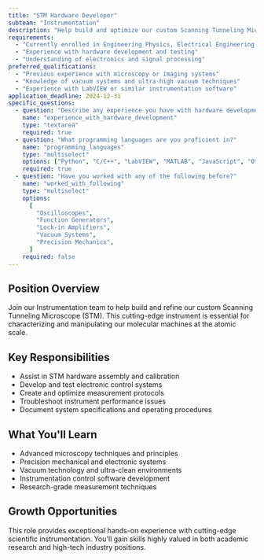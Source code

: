 ```yaml
---
title: "STM Hardware Developer"
subteam: "Instrumentation"
description: "Help build and optimize our custom Scanning Tunneling Microscope for nanocar characterization."
requirements:
  - "Currently enrolled in Engineering Physics, Electrical Engineering, or related program"
  - "Experience with hardware development and testing"
  - "Understanding of electronics and signal processing"
preferred_qualifications:
  - "Previous experience with microscopy or imaging systems"
  - "Knowledge of vacuum systems and ultra-high vacuum techniques"
  - "Experience with LabVIEW or similar instrumentation software"
application_deadline: 2024-12-31
specific_questions:
  - question: "Describe any experience you have with hardware development projects"
    name: "experience_with_hardware_development"
    type: "textarea"
    required: true
  - question: "What programming languages are you proficient in?"
    name: "programming_languages"
    type: "multiselect"
    options: ["Python", "C/C++", "LabVIEW", "MATLAB", "JavaScript", "Other"]
    required: true
  - question: "Have you worked with any of the following before?"
    name: "worked_with_following"
    type: "multiselect"
    options:
      [
        "Oscilloscopes",
        "Function Generators",
        "Lock-in Amplifiers",
        "Vacuum Systems",
        "Precision Mechanics",
      ]
    required: false
---
```


## Position Overview

Join our Instrumentation team to help build and refine our custom Scanning Tunneling Microscope (STM). This cutting-edge instrument is essential for characterizing and manipulating our molecular machines at the atomic scale.

## Key Responsibilities

- Assist in STM hardware assembly and calibration
- Develop and test electronic control systems
- Create and optimize measurement protocols
- Troubleshoot instrument performance issues
- Document system specifications and operating procedures

## What You'll Learn

- Advanced microscopy techniques and principles
- Precision mechanical and electronic systems
- Vacuum technology and ultra-clean environments
- Instrumentation control software development
- Research-grade measurement techniques

## Growth Opportunities

This role provides exceptional hands-on experience with cutting-edge scientific instrumentation. You'll gain skills highly valued in both academic research and high-tech industry positions.
